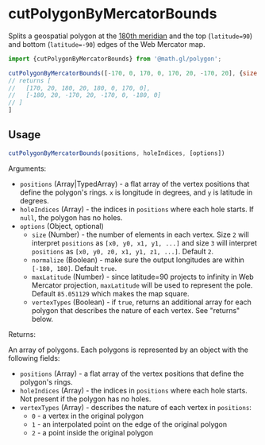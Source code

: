 # cutPolygonByMercatorBounds

Splits a geospatial polygon at the [180th meridian](https://en.wikipedia.org/wiki/180th_meridian) and the top (`latitude=90`) and bottom (`latitude=-90`) edges of the Web Mercator map.

```js
import {cutPolygonByMercatorBounds} from '@math.gl/polygon';

cutPolygonByMercatorBounds([-170, 0, 170, 0, 170, 20, -170, 20], {size: 2});
// returns [
//   [170, 20, 180, 20, 180, 0, 170, 0],
//   [-180, 20, -170, 20, -170, 0, -180, 0]
// ] 
]
```

## Usage

```js
cutPolygonByMercatorBounds(positions, holeIndices, [options])
```

Arguments:

- `positions` (Array|TypedArray) - a flat array of the vertex positions that define the polygon's rings. `x` is longitude in degrees, and `y` is latitude in degrees.
- `holeIndices` (Array) - the indices in `positions` where each hole starts. If `null`, the polygon has no holes.
- `options` (Object, optional)
  + `size` (Number) - the number of elements in each vertex. Size `2` will interpret `positions` as `[x0, y0, x1, y1, ...]` and size `3` will interpret `positions` as `[x0, y0, z0, x1, y1, z1, ...]`. Default `2`.
  + `normalize` (Boolean) - make sure the output longitudes are within `[-180, 180]`. Default `true`.
  + `maxLatitude` (Number) - since latitude=90 projects to infinity in Web Mercator projection, `maxLatitude` will be used to represent the pole. Default `85.051129` which makes the map square.
  + `vertexTypes` (Boolean) - if `true`, returns an additional array for each polygon that describes the nature of each vertex. See "returns" below.

Returns:

An array of polygons. Each polygons is represented by an object with the following fields:
- `positions` (Array) - a flat array of the vertex positions that define the polygon's rings.
- `holeIndices` (Array) - the indices in `positions` where each hole starts. Not present if the polygon has no holes.
- `vertexTypes` (Array) - describes the nature of each vertex in `positions`:
  + `0` - a vertex in the original polygon
  + `1` - an interpolated point on the edge of the original polygon
  + `2` - a point inside the original polygon
